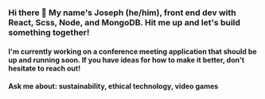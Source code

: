 ### Hi there 👋 My name's Joseph (he/him), front end dev with React, Scss, Node, and MongoDB. Hit me up and let's build something together!

#### I'm currently working on a conference meeting application that should be up and running soon. If you have ideas for how to make it better, don't hesitate to reach out!

#### Ask me about: sustainability, ethical technology, video games

<!--
**JosephMcGreene/JosephMcGreene** is a ✨ _special_ ✨ repository because its `README.md` (this file) appears on your GitHub profile.

Here are some ideas to get you started:

- 🌱 I’m currently learning ...
- 🤔 I’m looking for help with ...
- 📫 How to reach me: ...
- ⚡ Fun fact: ...
-->
